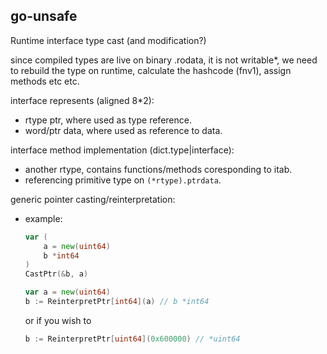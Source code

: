 ## go-unsafe

Runtime interface type cast (and modification?)

since compiled types are live on binary .rodata, it is not writable*, we need to rebuild the type on runtime, calculate the hashcode (fnv1), assign methods etc etc.

interface represents (aligned 8*2):
- rtype ptr, where used as type reference.
- word/ptr data, where used as reference to data.


interface method implementation (dict.type|interface):
- another rtype, contains functions/methods coresponding to itab.
- referencing primitive type on `(*rtype).ptrdata`.


generic pointer casting/reinterpretation:
- example:
    ```go
    var (
        a = new(uint64)
        b *int64
    )
    CastPtr(&b, a)
    ```
    ```go
    var a = new(uint64)
    b := ReinterpretPtr[int64](a) // b *int64
    ```
    or if you wish to
    ```go
    b := ReinterpretPtr[uint64](0x600000) // *uint64
    ```